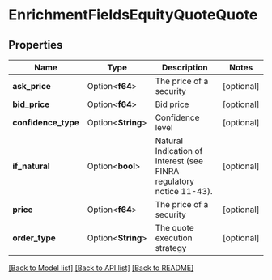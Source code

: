 # EnrichmentFieldsEquityQuoteQuote

## Properties

Name | Type | Description | Notes
------------ | ------------- | ------------- | -------------
**ask_price** | Option<**f64**> | The price of a security | [optional]
**bid_price** | Option<**f64**> | Bid price | [optional]
**confidence_type** | Option<**String**> | Confidence level | [optional]
**if_natural** | Option<**bool**> | Natural Indication of Interest (see FINRA regulatory notice 11-43). | [optional]
**price** | Option<**f64**> | The price of a security | [optional]
**order_type** | Option<**String**> | The quote execution strategy | [optional]

[[Back to Model list]](../README.md#documentation-for-models) [[Back to API list]](../README.md#documentation-for-api-endpoints) [[Back to README]](../README.md)


